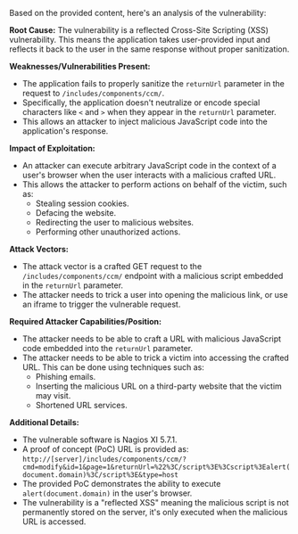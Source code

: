 Based on the provided content, here's an analysis of the vulnerability:

**Root Cause:** The vulnerability is a reflected Cross-Site Scripting (XSS) vulnerability. This means the application takes user-provided input and reflects it back to the user in the same response without proper sanitization.

**Weaknesses/Vulnerabilities Present:**
- The application fails to properly sanitize the `returnUrl` parameter in the request to `/includes/components/ccm/`.
- Specifically, the application doesn't neutralize or encode special characters like `<` and `>` when they appear in the `returnUrl` parameter.
- This allows an attacker to inject malicious JavaScript code into the application's response.

**Impact of Exploitation:**
- An attacker can execute arbitrary JavaScript code in the context of a user's browser when the user interacts with a malicious crafted URL.
- This allows the attacker to perform actions on behalf of the victim, such as:
    - Stealing session cookies.
    - Defacing the website.
    - Redirecting the user to malicious websites.
    - Performing other unauthorized actions.

**Attack Vectors:**
- The attack vector is a crafted GET request to the `/includes/components/ccm/` endpoint with a malicious script embedded in the `returnUrl` parameter.
- The attacker needs to trick a user into opening the malicious link, or use an iframe to trigger the vulnerable request.

**Required Attacker Capabilities/Position:**
- The attacker needs to be able to craft a URL with malicious JavaScript code embedded into the `returnUrl` parameter.
- The attacker needs to be able to trick a victim into accessing the crafted URL. This can be done using techniques such as:
    - Phishing emails.
    - Inserting the malicious URL on a third-party website that the victim may visit.
    - Shortened URL services.

**Additional Details:**
- The vulnerable software is Nagios XI 5.7.1.
- A proof of concept (PoC) URL is provided as:
`http://[server]/includes/components/ccm/?cmd=modify&id=1&page=1&returnUrl=%22%3C/script%3E%3Cscript%3Ealert(document.domain)%3C/script%3E&type=host`
- The provided PoC demonstrates the ability to execute `alert(document.domain)` in the user's browser.
- The vulnerability is a "reflected XSS" meaning the malicious script is not permanently stored on the server, it's only executed when the malicious URL is accessed.